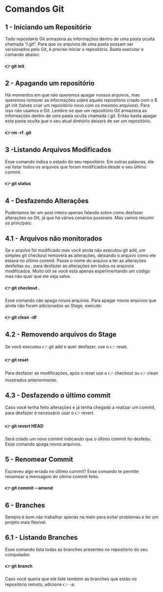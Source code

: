 # Comandos Git 
## 1 - Iniciando um Repositório
Todo repositørio Git armazena as informações dentro de uma pasta oculta chamada “/.git”. Para que os arquivos de uma pasta possam ser versionados pelo Git, é preciso iniciar o repositório. Basta executar o comando abaixo:

####  :point_right: git init


## 2 - Apagando um repositório
Há momentos em que não queremos apagar nossos arquivos, mas queremos remover as informações sobre aquele repositório criado com o $ git init (talvez criar um repositório novo com os mesmos arquivos). Para isso não usamos o Git. Lembre-se que um repositório Git armazena as informações dentro de uma pasta oculta chamada /.git. Então basta apagar esta pasta oculta que o seu atual diretório deixará de ser um repositório.

####  :point_right: rm -rf .git

## 3 -Listando Arquivos Modificados
Esse comando indica o estado do seu repositório. Em outras palavras, ele vai listar todos os arquivos que foram modificados desde o seu último commit.

####  :point_right: git status


## 4 - Desfazendo Alterações
Poderíamos ter um post inteiro apenas falando sobre como desfazer alterações no Git, já que há vários cenários possíveis. Mas vamos resumir os principais:

## 4.1 - Arquivos não monitorados
Se o arquivo foi modificado mas você ainda não executou git add, um simples git checkout removerá as alterações, deixando o arquivo como ele estava no último commit. Passe o nome do arquivo a ter as alterações desfeitas ou . para desfazer as alterações em todos os arquivos modificados. Muito útil se você está apenas experimentando um código mas não quer que ele seja salvo.

#### :point_right: git checkout .

Esse comando não apaga novos arquivos. Para apagar novos arquivos que ainda não foram adicionados ao Stage, execute:

#### :point_right: git clean -df

## 4.2 - Removendo arquivos do Stage
Se você executou :point_right: git add  e quer desfazer, use o  :point_right: reset.

#### :point_right: git reset

Para desfazer as modificações, após o reset  use o :point_right: checkout  ou :point_right: clean  mostrados anteriormente.

## 4.3 - Desfazendo o último commit
Caso você tenha feito alterações e já tenha chegado a realizar um commit, para desfazer é necessário usar o :point_right: revert.

#### :point_right: git revert HEAD

Será criado um novo commit indicando que o último commit foi desfeito. Esse comando apaga novos arquivos.

## 5 - Renomear Commit
Escreveu algo errado no último commit? Esse comando te permite renomear a mensagem do último commit feito:

#### :point_right: git commit --amend

## 6 - Branches
Sempre é bom não trabalhar apenas na main para evitar problemas e ter um projeto mais flexível.

## 6.1 - Listando Branches
Esse comando lista todas as branches presentes no repositório do seu computador.

#### :point_right: git branch
Caso você queira que ele liste também as branches que estão no repositório remoto, adicione :point_right: -a:
